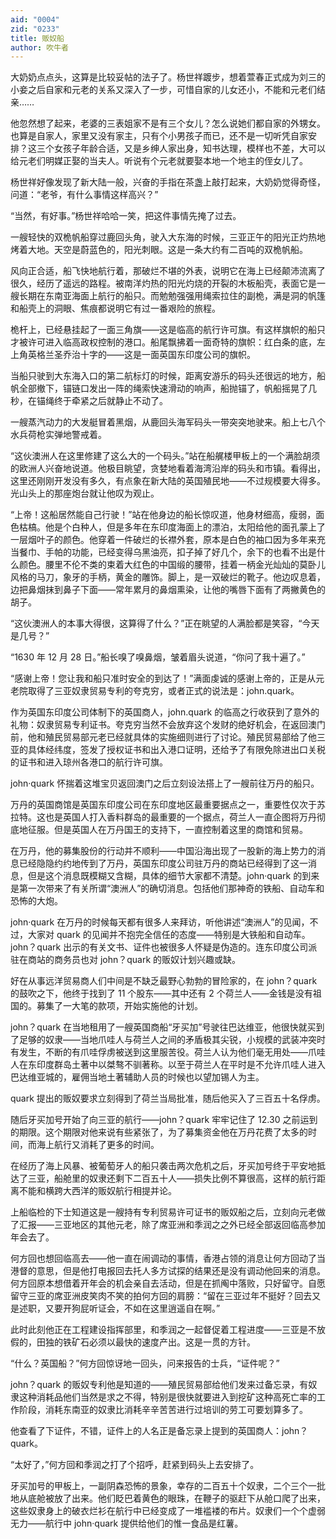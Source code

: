 ```yaml
---
aid: "0004"
zid: "0233"
title: 贩奴船
author: 吹牛者
---
```


大奶奶点点头，这算是比较妥帖的法子了。杨世祥踱步，想着萱春正式成为刘三的小妾之后自家和元老的关系又深入了一步，可惜自家的儿女还小，不能和元老们结亲……

他忽然想了起来，老婆的三表姐家不是有三个女儿？怎么说她们都自家的外甥女。也算是自家人，家里又没有家主，只有个小男孩子而已，还不是一切听凭自家安排？这三个女孩子年龄合适，又是乡绅人家出身，知书达理，模样也不差，大可以给元老们明媒正娶的当夫人。听说有个元老就要娶本地一个地主的侄女儿了。

杨世祥好像发现了新大陆一般，兴奋的手指在茶盏上敲打起来，大奶奶觉得奇怪，问道：“老爷，有什么事情这样高兴？”

“当然，有好事。”杨世祥哈哈一笑，把这件事情先掩了过去。

一艘轻快的双桅帆船穿过鹿回头角，驶入大东海的时候，三亚正午的阳光正灼热地烤着大地。天空是蔚蓝色的，阳光刺眼。这是一条大约有二百吨的双桅帆船。

风向正合适，船飞快地航行着，那破烂不堪的外表，说明它在海上已经颠沛流离了很久，经历了遥远的路程。被南洋灼热的阳光灼烧的开裂的木板船壳，表面它是一艘长期在东南亚海面上航行的船只。而勉勉强强用绳索拉住的副桅，满是洞的帆篷和船壳上的洞眼、焦痕都说明它有过一番艰险的旅程。

桅杆上，已经悬挂起了一面三角旗——这是临高的航行许可旗。有这样旗帜的船只才被许可进入临高政权控制的港口。船尾飘拂着一面奇特的旗帜：红白条的底，左上角英格兰圣乔治十字的——这是一面英国东印度公司的旗帜。

当船只驶到大东海入口的第二航标灯的时候，距离安游乐的码头还很远的地方，船帆全部撤下，锚链口发出一阵的绳索快速滑动的响声，船抛锚了，帆船摇晃了几秒，在锚绳终于牵紧之后就静止不动了。

一艘蒸汽动力的大发艇冒着黑烟，从鹿回头海军码头一带突突地驶来。船上七八个水兵荷枪实弹地警戒着。

“这伙澳洲人在这里修建了这么大的一个码头。”站在船艉楼甲板上的一个满脸胡须的欧洲人兴奋地说道。他极目眺望，贪婪地看着海湾沿岸的码头和市镇。看得出，这里还刚刚开发没有多久，有点象在新大陆的英国殖民地——不过规模要大得多。光山头上的那座炮台就让他叹为观止。

“上帝！这船居然能自己行驶！”站在他身边的船长惊叹道，他身材细高，瘦弱，面色枯槁。他是个白种人，但是多年在东印度海面上的漂泊，太阳给他的面孔蒙上了一层烟叶子的颜色。他穿着一件破烂的长襟外套，原本是白色的袖口因为多年来充当餐巾、手帕的功能，已经变得乌黑油亮，扣子掉了好几个，余下的也看不出是什么颜色。腰里不伦不类的束着大红色的中国缎的腰带，挂着一柄金光灿灿的莫卧儿风格的马刀，象牙的手柄，黄金的雕饰。脚上，是一双破烂的靴子。他边叹息着，边把鼻烟抹到鼻子下面——常年累月的鼻烟熏染，让他的嘴唇下面有了两撇黄色的胡子。

“这伙澳洲人的本事大得很，这算得了什么？”正在眺望的人满脸都是笑容，“今天是几号？”

“1630 年 12 月 28 日。”船长嗅了嗅鼻烟，皱着眉头说道，“你问了我十遍了。”

“感谢上帝！您让我和船只准时安全的到达了！”满面虔诚的感谢上帝的，正是从元老院取得了三亚奴隶贸易专利的夸克穷，或者正式的说法是：john.quark。

作为英国东印度公司体制下的英国商人，john.quark 的临高之行收获到了意外的礼物：奴隶贸易专利证书。夸克穷当然不会放弃这个发财的绝好机会，在返回澳门前，他和殖民贸易部元老已经就具体的实施细则进行了讨论。殖民贸易部给了他三亚的具体经纬度，签发了授权证书和出入港口证明，还给予了有限免除进出口关税的证书和进入琼州各港口的航行许可旗。

john·quark 怀揣着这堆宝贝返回澳门之后立刻设法搭上了一艘前往万丹的船只。

万丹的英国商馆是英国东印度公司在东印度地区最重要据点之一，重要性仅次于苏拉特。这也是英国人打入香料群岛的最重要的一个据点，荷兰人一直企图将万丹彻底地征服。但是英国人在万丹国王的支持下，一直控制着这里的商馆和贸易。

在万丹，他的募集股份的行动并不顺利——中国沿海出现了一股新的海上势力的消息已经隐隐约约地传到了万丹，英国东印度公司驻万丹的商站已经得到了这一消息，但是这个消息既模糊又含糊，具体的细节大家都不清楚。john·quark 的到来是第一次带来了有关所谓“澳洲人”的确切消息。包括他们那神奇的铁船、自动车和恐怖的大炮。

john·quark 在万丹的时候每天都有很多人来拜访，听他讲述“澳洲人”的见闻，不过，大家对 quark 的见闻并不抱完全信任的态度——特别是大铁船和自动车。john？quark 出示的有关文书、证件也被很多人怀疑是伪造的。连东印度公司派驻在商站的商务员也对 john？quark 的贩奴计划兴趣或缺。

好在从事远洋贸易商人们中间是不缺乏最野心勃勃的冒险家的，在 john？quark 的鼓吹之下，他终于找到了 11 个股东——其中还有 2 个荷兰人——金钱是没有祖国的。募集了一大笔的款项，开始实施他的计划。

john？quark 在当地租用了一艘英国商船“牙买加”号驶往巴达维亚，他很快就买到了足够的奴隶——当地爪哇人与荷兰人之间的矛盾极其尖锐，小规模的武装冲突时有发生，不断的有爪哇俘虏被送到这里服苦役。荷兰人认为他们毫无用处——爪哇人在东印度群岛土著中以桀骜不驯著称。以至于荷兰人在平时是不允许爪哇人进入巴达维亚城的，雇佣当地土著辅助人员的时候也以望加锡人为主。

quark 提出的贩奴要求立刻得到了荷兰当局批准，随后他买入了三百五十名俘虏。

随后牙买加号开始了向三亚的航行——john？quark 牢牢记住了 12.30 之前运到的期限。这个期限对他来说有些紧张了，为了募集资金他在万丹花费了太多的时间，而海上航行又消耗了更多的时间。

在经历了海上风暴、被葡萄牙人的船只袭击两次危机之后，牙买加号终于平安地抵达了三亚，船舱里的奴隶还剩下二百五十人——损失比例不算很高，这样的航行距离不能和横跨大西洋的贩奴航行相提并论。

上船临检的下士知道这是一艘持有专利贸易许可证书的贩奴船之后，立刻向元老做了汇报——三亚地区的其他元老，除了席亚洲和季润之之外已经全部返回临高参加年会去了。

何方回也想回临高去——他一直在闹调动的事情，香港占领的消息让何方回动了当港督的意思，但是他打电报回去托人多方试探的结果还是没有调动他回来的消息。何方回原本想借着开年会的机会亲自去活动，但是在抓阄中落败，只好留守。自愿留守三亚的席亚洲皮笑肉不笑的拍何方回的肩膀：“留在三亚过年不挺好？回去又是述职，又要开狗屁听证会，不如在这里逍遥自在啊。”

此时此刻他正在工程建设指挥部里，和季润之一起督促着工程进度——三亚是不放假的，田独的铁矿石必须以最快的速度产出。这是一贯的方针。

“什么？英国船？”何方回惊讶地一回头，问来报告的士兵，“证件呢？”

john？quark 的贩奴专利他是知道的——殖民贸易部给他们发来过备忘录，有奴隶这种消耗品他们当然是求之不得，特别是很快就要进入到挖矿这种高死亡率的工作阶段，消耗东南亚的奴隶比消耗辛辛苦苦进行过培训的劳工可要划算多了。

他查看了下证件，不错，证件上的人名正是备忘录上提到的英国商人：john？quark。

“太好了，”何方回和季润之打了个招呼，赶紧到码头上去安排了。

牙买加号的甲板上，一副阴森恐怖的景象，幸存的二百五十个奴隶，二个三个一批地从底舱被放了出来。他们眨巴着黄色的眼珠，在鞭子的驱赶下从舱口爬了出来，这些奴隶身上的破衣烂衫在航行中已经变成了一堆褴褛的布片。奴隶们一个个虚弱无力——航行中 john·quark 提供给他们的惟一食品是红薯。
